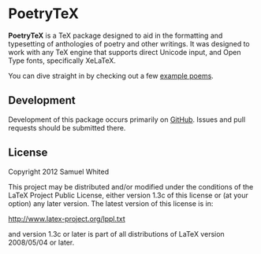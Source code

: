 # PoetryTeX
**PoetryTeX** is a TeX package designed to aid in the formatting and typesetting
of anthologies of poetry and other writings. It was designed to work with any
TeX engine that supports direct Unicode input, and Open Type fonts, specifically
XeLaTeX.

You can dive straight in  by checking out a few
[example poems](https://github.com/SamWhited/poetrytex/wiki/Example-Poems).

## Development

Development of this package occurs primarily on
[GitHub](https://github.com/SamWhited/poetrytex). Issues and pull requests
should be submitted there.

## License

Copyright 2012 Samuel Whited

This project may be distributed and/or modified under the
conditions of the LaTeX Project Public License, either
version 1.3c of this license or (at your option) any later
version. The latest version of this license is in:

http://www.latex-project.org/lppl.txt

and version 1.3c or later is part of all distributions of
LaTeX version 2008/05/04 or later.
